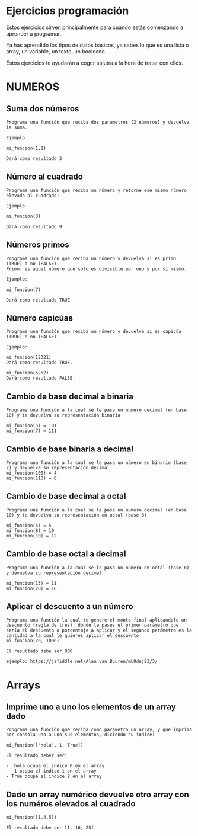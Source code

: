 # Ejercicios programación

Estos ejercicios sirven principalmente para cuando estás comenzando a aprender a programar.

Ya has aprendido los tipos de datos básicos, ya sabes lo que es una lista o array, un variable, un texto, un booleano...

Estos ejercicios te ayudarán a coger solutra a la hora de tratar con ellos.


# NUMEROS

## Suma dos números

```
Programa una función que reciba dos parametros (2 números) y devuelva la suma.

Ejemplo

mi_funcion(1,2)

Dará como resultado 3
```

## Número al cuadrado

```
Programa una función que reciba un número y retorne ese mismo número elevado al cuadrado:

Ejemplo

mi_funcion(3)

Dará como resultado 9
```

## Números primos

```
Programa una función que reciba un número y devuelva si es primo (TRUE) o no (FALSE).
Primo: es aquel número que sólo es divisible por uno y por si mismo.

Ejemplo:

mi_funcion(7)

Dará como resultado TRUE
```

## Número capicúas

```
Programa una función que reciba un número y devuelve si es capicúa (TRUE) o no (FALSE).

Ejemplo:

mi_funcion(12321)
Dará como resultado TRUE.

mi_funcion(5252)
Dará como resultado FALSE.
```

## Cambio de base decimal a binaria

```
Programa una función a la cual se le pasa un numero decimal (en base 10) y te devuelva su representación binaria

mi_funcion(5) = 101
mi_funcion(7) = 111
```

## Cambio de base binaria a decimal
```
Programa una función a la cual se le pasa un número en binario (base 2) y devuelva su representación decimal
mi_funcion(100) = 4
mi_funcion(110) = 6
```

## Cambio de base decimal a octal

```
Programa una función a la cual se le pasa un numero decimal (en base 10) y te devuelva su representación en octal (base 8)

mi_funcion(5) = 5
mi_funcion(8) = 10
mi_funcion(10) = 12
```

## Cambio de base octal a decimal

```
Programa una función a la cual se le pasa un número en octal (base 8) y devuelva su representación decimal

mi_funcion(13) = 11
mi_funcion(20) = 16
```

## Aplicar el descuento a un número

```
Programa una función la cual te genere el monto final aplicandole un descuento (regla de tres), donde le pases el primer parámetro que sería el descuento o porcentaje a aplicar y el segundo parámetro es la cantidad a la cual le quieres aplicar el descuento
mi_funcion(20, 1000)

El resultado debe ser 800

ejemplo: https://jsfiddle.net/Alan_van_Buuren/mL0dnj83/3/
```

# Arrays

## Imprime uno a uno los elementos de un array dado

```
Programa una función que reciba como parametro un array, y que imprima por consola uno a uno sus elementos, diciendo su indice:

mi_funcion(['hola', 1, True])

El resultado deber ser:

-  hola ocupa el indice 0 en el array
-  1 ocupa el indice 1 en el array
- True ocupa el indice 2 en el array
```

## Dado un array numérico devuelve otro array con los numéros elevados al cuadrado

```
mi_funcion([1,4,5])

El resultado debe ser [1, 16, 25]
```
